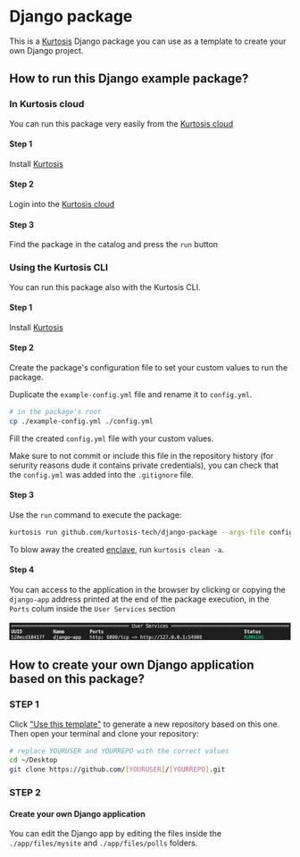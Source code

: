 # Django package

This is a [Kurtosis](https://github.com/kurtosis-tech/kurtosis/) Django package you can use as a template to create your own Django project.

## How to run this Django example package?

### In Kurtosis cloud

You can run this package very easily from the [Kurtosis cloud](https://cloud.kurtosis.com/)

#### Step 1

Install [Kurtosis][install-kurtosis]

#### Step 2

Login into the [Kurtosis cloud](https://cloud.kurtosis.com/)

#### Step 3

Find the package in the catalog and press the `run` button

### Using the Kurtosis CLI

You can run this package also with the Kurtosis CLI.

#### Step 1

Install [Kurtosis][install-kurtosis]

#### Step 2

Create the package's configuration file to set your custom values to run the package.

Duplicate the `example-config.yml` file and rename it to `config.yml`.

```bash
# in the package's root
cp ./example-config.yml ./config.yml
```

Fill the created `config.yml` file with your custom values.

Make sure to not commit or include this file in the repository history (for serurity reasons dude it contains private credentials), you can check that the `config.yml` was added into the `.gitignore` file.

#### Step 3

Use the `run` command to execute the package:

```bash
kurtosis run github.com/kurtosis-tech/django-package --args-file config.yml
```

To blow away the created [enclave][enclaves-reference], run `kurtosis clean -a`.

#### Step 4

You can access to the application in the browser by clicking or copying the `django-app` address printed at the end of the package execution, in the `Ports` colum inside the `User Services` section
<br />
<br />
<img alt="application address preview" src="./readme-files/application-address.png" />

## How to create your own Django application based on this package?

### STEP 1

Click ["Use this template"](https://github.com/kurtosis-tech/django-package/generate) to generate a new repository based on this one.
Then open your terminal and clone your repository:

```bash
# replace YOURUSER and YOURREPO with the correct values
cd ~/Desktop
git clone https://github.com/[YOURUSER]/[YOURREPO].git
```

### STEP 2

#### Create your own Django application

You can edit the Django app by editing the files inside the `./app/files/mysite` and `./app/files/polls` folders.

<!-------------------------------- LINKS ------------------------------->
[install-kurtosis]: https://docs.kurtosis.com/install
[enclaves-reference]: https://docs.kurtosis.com/concepts-reference/enclaves
